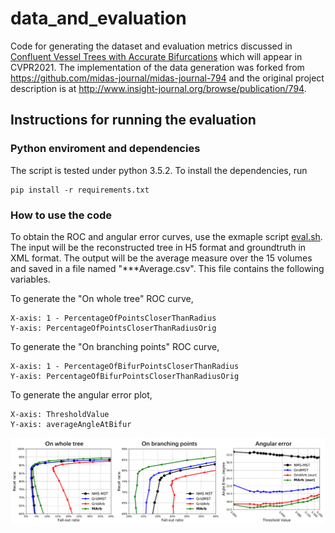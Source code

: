 # data_and_evaluation

Code for generating the dataset and evaluation metrics discussed in [Confluent Vessel Trees with Accurate Bifurcations][paper] which will appear in CVPR2021. The implementation of the data generation was forked from https://github.com/midas-journal/midas-journal-794 and the original project description is at http://www.insight-journal.org/browse/publication/794.

[paper]:https://arxiv.org/abs/2103.14268

## Instructions for running the evaluation

### Python enviroment and dependencies

The script is tested under python 3.5.2. To install the dependencies, run
```
pip install -r requirements.txt
```

### How to use the code

To obtain the ROC and angular error curves, use the exmaple script [eval.sh](src_evaluation/eval.sh). The input will be the reconstructed tree in H5 format and groundtruth in XML format. The output will be the average measure over the 15 volumes and saved in a file named "***Average.csv". This file contains the following variables.

To generate the "On whole tree" ROC curve,
```
X-axis: 1 - PercentageOfPointsCloserThanRadius
Y-axis: PercentageOfPointsCloserThanRadiusOrig
```
To generate the "On branching points" ROC curve,
```
X-axis: 1 - PercentageOfBifurPointsCloserThanRadius
Y-axis: PercentageOfBifurPointsCloserThanRadiusOrig
```
To generate the angular error plot,
```
X-axis: ThresholdValue
Y-axis: averageAngleAtBifur
```

<span align="center"><img src="example.png" alt="" width="800"/></span>
